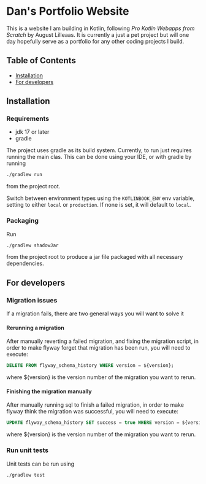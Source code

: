 # Dan's Portfolio Website

This is a website I am building in Kotlin, following *Pro Kotlin Webapps from Scratch* by August Lilleaas.
It is currently a just a pet project but will one day hopefully serve as a portfolio for any other coding projects I build.

## Table of Contents

*   [Installation](#installation)
*   [For developers](#for-developers)

## Installation

### Requirements
- jdk 17 or later
- gradle

The project uses gradle as its build system. Currently, to run just requires running the main clas. This can be done
using your IDE, or with gradle by running
```bash
./gradlew run
```
from the project root.

Switch between environment types using the `KOTLINBOOK_ENV` env variable, setting to either
`local` or `production`. If none is set, it will default to `local`.

### Packaging
Run
```bash
./gradlew shadowJar
```
from the project root to produce a jar file packaged with all necessary dependencies.

## For developers
### Migration issues
If a migration fails, there are two general ways you will want to solve it
#### Rerunning a migration
After manually reverting a failed migration, and fixing the migration script, in order to make flyway forget that
migration has been run, you will need to execute:
```sql
DELETE FROM flyway_schema_history WHERE version = ${version};
```
where ${version} is the version number of the migration you want to rerun.
#### Finishing the migration manually
After manually running sql to finish a failed migration, in order to make flyway think the migration was successful,
you will need to execute:
```sql
UPDATE flyway_schema_history SET success = true WHERE version = ${version};
```
where ${version} is the version number of the migration you want to rerun.

### Run unit tests
Unit tests can be run using
```bash
./gradlew test
```